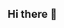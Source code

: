 ## Hi there 👋

<!--
**bnorms/bnorms** is a ✨ _special_ ✨ repository because its `README.md` (this file) appears on your GitHub profile.

Here are some ideas to get you started:

- 🌱 I’m currently learning how to use GitHub
- 😄 Pronouns: he/him
